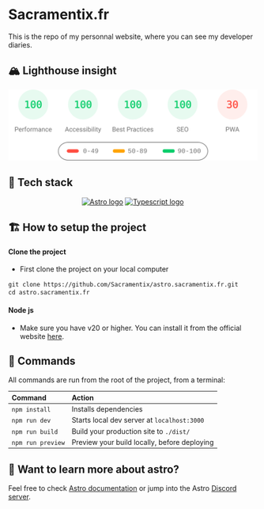 # Sacramentix.fr

This is the repo of my personnal website, where you can see my developer diaries.

## 🏔️ Lighthouse insight

<p align="center">
	<a href="https://htmlpreview.github.io/?https://github.com/Sacramentix/astro.sacramentix.fr/blob/master/.github/lighthouse_results/mobile/sacramentix_netlify_app___.html" title="Click to see full detail">
		<img src=".github/lighthouse_results/mobile/pagespeed.svg">
	</a>
 
</p>



## 🚀 Tech stack

<p align="center">
  <a href="https://astro.build" title="Astro"><img width=32 height=32 src="https://api.iconify.design/logos:astro.svg" alt="Astro logo"></a>
	<a href="https://www.typescriptlang.org" title="Typescript"><img width=32 height=32 src="https://upload.wikimedia.org/wikipedia/commons/4/4c/Typescript_logo_2020.svg" alt="Typescript logo"></a>
</p>

## 🏗️ How to setup the project

#### Clone the project
- First clone the project on your local computer
```
git clone https://github.com/Sacramentix/astro.sacramentix.fr.git
cd astro.sacramentix.fr
```

#### Node js
- Make sure you have v20 or higher. You can install it from the official website [here](https://nodejs.org).

## 🧞 Commands

All commands are run from the root of the project, from a terminal:

| Command           | Action                                       |
|:----------------  |:-------------------------------------------- |
| `npm install`     | Installs dependencies                        |
| `npm run dev`     | Starts local dev server at `localhost:3000`  |
| `npm run build`   | Build your production site to `./dist/`      |
| `npm run preview` | Preview your build locally, before deploying |

## 👀 Want to learn more about astro?

Feel free to check [Astro documentation](https://docs.astro.build) or jump into the Astro [Discord server](https://astro.build/chat).
